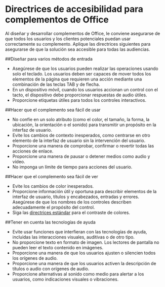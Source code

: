 # Directrices de accesibilidad para complementos de Office

Al diseñar y desarrollar complementos de Office, le conviene asegurarse de que todos los usuarios y los clientes potenciales puedan usar correctamente su complemento. Aplique las directrices siguientes para asegurarse de que la solución sea accesible para todas las audiencias.

##Diseñar para varios métodos de entrada

- Asegúrese de que los usuarios pueden realizar las operaciones usando solo el teclado. Los usuarios deben ser capaces de mover todos los elementos de la página que requieren una acción mediante una combinación de las teclas TAB y de flecha.
- En un dispositivo móvil, cuando los usuarios accionan un control con el tacto, el dispositivo debe proporcionar respuestas de audio útiles.
- Proporcione etiquetas útiles para todos los controles interactivos. 

##Hacer que el complemento sea fácil de usar

- No confíe en un solo atributo (como el color, el tamaño, la forma, la ubicación, la orientación o el sonido) para transmitir un propósito en la interfaz de usuario.
- Evite los cambios de contexto inesperados, como centrarse en otro elemento de la interfaz de usuario sin la intervención del usuario.
- Proporcione una manera de comprobar, confirmar o revertir todas las acciones de enlace.
- Proporcione una manera de pausar o detener medios como audio y vídeo.
- No imponga un límite de tiempo para acciones del usuario.

##Hacer que el complemento sea fácil de ver

- Evite los cambios de color inesperados.
- Proporcione información útil y oportuna para describir elementos de la interfaz de usuario, títulos y encabezados, entradas y errores. Asegúrese de que los nombres de los controles describen adecuadamente el propósito del control.
- Siga las [directrices estándar](http://www.w3.org/TR/UNDERSTANDING-WCAG20/visual-audio-contrast-contrast.html) para el contraste de colores.

##Tener en cuenta las tecnologías de ayuda

- Evite usar funciones que interfieran con las tecnologías de ayuda, incluidas las interacciones visuales, auditivas o de otro tipo.
- No proporcione texto en formato de imagen. Los lectores de pantalla no pueden leer el texto contenido en imágenes.
- Proporcione una manera de que los usuarios ajusten o silencien todos los orígenes de audio.
- Proporcione una manera de que los usuarios activen la descripción de títulos o audio con orígenes de audio.
- Proporcione alternativas al sonido como medio para alertar a los usuarios, como indicaciones visuales o vibraciones.


